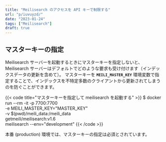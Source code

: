 ```yaml
---
title: "Meilisearch のアクセスを API キーで制限する"
url: "p/iuvuyzd/"
date: "2023-01-24"
tags: ["Meilisearch"]
draft: true
---
```


マスターキーの指定
----

Meilisearch サーバーを起動するときにマスターキーを指定しないと、Meilisearch サーバーはデフォルトでどのような要求も受け付けます（インデックスデータの更新を含めて）。
マスターキーを __`MEILI_MASTER_KEY`__ 環境変数で指定することで、インデックスを不特定多数のクライアントから更新されてしまうのを防ぐことができます。

{{< code title="マスターキーを指定して meilisearch を起動する" >}}
$ docker run --rm -it -p 7700:7700 \
    -e MEILI_MASTER_KEY="MASTER_KEY" \
    -v $(pwd)/meili_data:/meili_data \
    getmeili/meilisearch:v1.6 \
    meilisearch --env="development"
{{< /code >}}

本番 (production) 環境では、マスターキーの指定は必須とされています。

